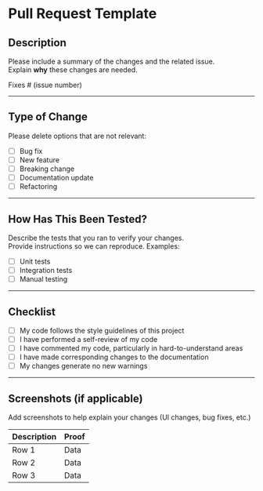 # Pull Request Template

## Description

Please include a summary of the changes and the related issue.  
Explain **why** these changes are needed.

Fixes # (issue number)

---

## Type of Change

Please delete options that are not relevant:

- [ ] Bug fix
- [ ] New feature
- [ ] Breaking change
- [ ] Documentation update
- [ ] Refactoring

---

## How Has This Been Tested?

Describe the tests that you ran to verify your changes.  
Provide instructions so we can reproduce. Examples:

- [ ] Unit tests
- [ ] Integration tests
- [ ] Manual testing

---

## Checklist

- [ ] My code follows the style guidelines of this project  
- [ ] I have performed a self-review of my code  
- [ ] I have commented my code, particularly in hard-to-understand areas  
- [ ] I have made corresponding changes to the documentation  
- [ ] My changes generate no new warnings  

---

## Screenshots (if applicable)

Add screenshots to help explain your changes (UI changes, bug fixes, etc.)

| Description | Proof |
|----------|----------|
| Row 1    | Data     |
| Row 2    | Data     |
| Row 3    | Data     |
